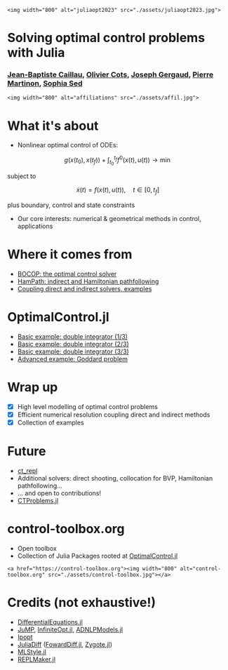 ```@raw html
<img width="800" alt="juliaopt2023" src="./assets/juliaopt2023.jpg">
```

# Solving optimal control problems with Julia
### [Jean-Baptiste Caillau](http://caillau.perso.math.cnrs.fr), [Olivier Cots](https://ocots.github.io), [Joseph Gergaud](https://scholar.google.com/citations?user=pkH4An4AAAAJ&hl=fr), [Pierre Martinon](https://www.linkedin.com/in/pierre-martinon-b4603a17), [Sophia Sed](https://iww.inria.fr/sed-sophia)

```@raw html
<img width="800" alt="affiliations" src="./assets/affil.jpg">
```

# What it's about
- Nonlinear optimal control of ODEs:
```math
g(x(t_0),x(t_f)) + \int_{t_0}^{t_f} f^0(x(t), u(t)) \to \min
```
subject to
```math
\dot{x}(t) = f(x(t), u(t)),\quad t \in [0, t_f]
```
plus boundary, control and state constraints
- Our core interests: numerical & geometrical methods in control, applications

# Where it comes from
- [BOCOP: the optimal control solver](https://www.bocop.org)
- [HamPath: indirect and Hamiltonian pathfollowing](http://www.hampath.org)
- [Coupling direct and indirect solvers, examples](https://ct.gitlabpages.inria.fr/gallery//notebooks.html)

# OptimalControl.jl
- [Basic example: double integrator (1/3)](https://control-toolbox.org/docs/optimalcontrol/dev/tutorial-basic-example-f.html)
- [Basic example: double integrator (2/3)](https://control-toolbox.org/docs/optimalcontrol/dev/tutorial-basic-example.html)
- [Basic example: double integrator (3/3)](https://control-toolbox.org/docs/optimalcontrol/dev/tutorial-double-integrator.html)
- [Advanced example: Goddard problem](https://control-toolbox.org/docs/optimalcontrol/dev/tutorial-goddard.html)

# Wrap up
- [X] High level modelling of optimal control problems
- [X] Efficient numerical resolution coupling direct and indirect methods
- [X] Collection of examples 

# Future
- [ct_repl](./assets/repl.mp4)
- Additional solvers: direct shooting, collocation for BVP, Hamiltonian pathfollowing...
- ... and open to contributions!
- [CTProblems.jl](https://control-toolbox.org/docs/ctproblems/stable/problems-list.html)

# control-toolbox.org
- Open toolbox
- Collection of Julia Packages rooted at [OptimalControl.jl](https://control-toolbox.org/docs/optimalcontrol)

```@raw html
<a href="https://control-toolbox.org"><img width="800" alt="control-toolbox.org" src="./assets/control-toolbox.jpg"></a>
```

# Credits (not exhaustive!)
- [DifferentialEquations.jl](https://github.com/SciML/DifferentialEquations.jl)
- [JuMP](https://jump.dev/JuMP.jl),
  [InfiniteOpt.jl](https://docs.juliahub.com/InfiniteOpt/p3GvY/0.4.1),
  [ADNLPModels.jl](https://jso.dev/ADNLPModels.jl)
- [Ipopt](https://github.com/coin-or/ipopt)
- [JuliaDiff](https://juliadiff.org)
  ([FowardDiff.jl](https://juliadiff.org/ForwardDiff.jl),
  [Zygote.jl](https://fluxml.ai/Zygote.jl))
- [MLStyle.jl](https://thautwarm.github.io/MLStyle.jl)
- [REPLMaker.jl](https://docs.juliahub.com/ReplMaker)


